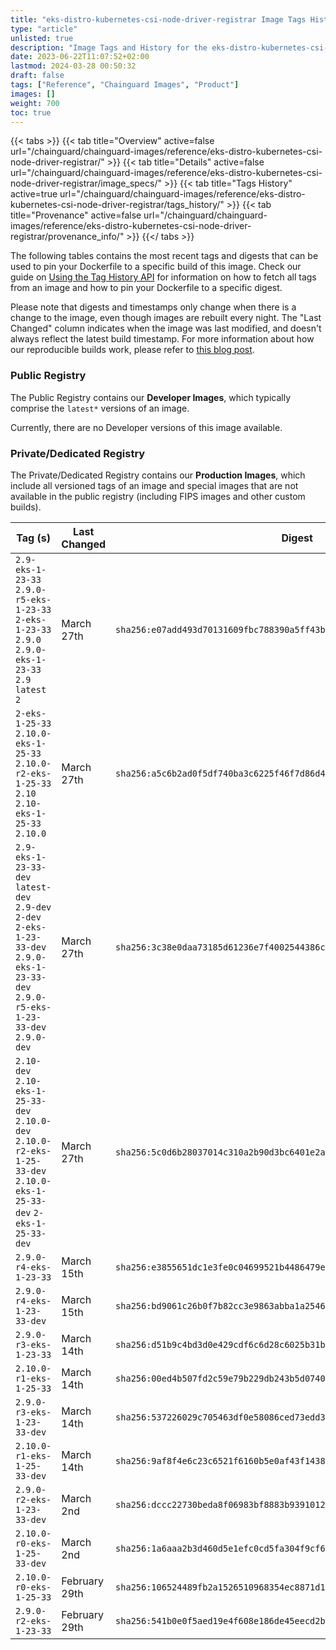 ```yaml
---
title: "eks-distro-kubernetes-csi-node-driver-registrar Image Tags History"
type: "article"
unlisted: true
description: "Image Tags and History for the eks-distro-kubernetes-csi-node-driver-registrar Chainguard Image"
date: 2023-06-22T11:07:52+02:00
lastmod: 2024-03-28 00:50:32
draft: false
tags: ["Reference", "Chainguard Images", "Product"]
images: []
weight: 700
toc: true
---
```


{{< tabs >}}
{{< tab title="Overview" active=false url="/chainguard/chainguard-images/reference/eks-distro-kubernetes-csi-node-driver-registrar/" >}}
{{< tab title="Details" active=false url="/chainguard/chainguard-images/reference/eks-distro-kubernetes-csi-node-driver-registrar/image_specs/" >}}
{{< tab title="Tags History" active=true url="/chainguard/chainguard-images/reference/eks-distro-kubernetes-csi-node-driver-registrar/tags_history/" >}}
{{< tab title="Provenance" active=false url="/chainguard/chainguard-images/reference/eks-distro-kubernetes-csi-node-driver-registrar/provenance_info/" >}}
{{</ tabs >}}

The following tables contains the most recent tags and digests that can be used to pin your Dockerfile to a specific build of this image. Check our guide on [Using the Tag History API](/chainguard/chainguard-images/using-the-tag-history-api/) for information on how to fetch all tags from an image and how to pin your Dockerfile to a specific digest.

Please note that digests and timestamps only change when there is a change to the image, even though images are rebuilt every night. The "Last Changed" column indicates when the image was last modified, and doesn't always reflect the latest build timestamp. For more information about how our reproducible builds work, please refer to [this blog post](https://www.chainguard.dev/unchained/reproducing-chainguards-reproducible-image-builds).

### Public Registry
The Public Registry contains our **Developer Images**, which typically comprise the `latest*` versions of an image.

Currently, there are no Developer versions of this image available.

### Private/Dedicated Registry
The Private/Dedicated Registry contains our **Production Images**, which include all versioned tags of an image and special images that are not available in the public registry (including FIPS images and other custom builds).

| Tag (s)                                                                                                                                  | Last Changed  | Digest                                                                    |
|------------------------------------------------------------------------------------------------------------------------------------------|---------------|---------------------------------------------------------------------------|
|  `2.9-eks-1-23-33` `2.9.0-r5-eks-1-23-33` `2-eks-1-23-33` `2.9.0` `2.9.0-eks-1-23-33` `2.9` `latest` `2`                                 | March 27th    | `sha256:e07add493d70131609fbc788390a5ff43b14ea796a746e629150cbea1ce026d3` |
|  `2-eks-1-25-33` `2.10.0-eks-1-25-33` `2.10.0-r2-eks-1-25-33` `2.10` `2.10-eks-1-25-33` `2.10.0`                                         | March 27th    | `sha256:a5c6b2ad0f5df740ba3c6225f46f7d86d4223ac703c56ee2a4978267ece5afc9` |
|  `2.9-eks-1-23-33-dev` `latest-dev` `2.9-dev` `2-dev` `2-eks-1-23-33-dev` `2.9.0-eks-1-23-33-dev` `2.9.0-r5-eks-1-23-33-dev` `2.9.0-dev` | March 27th    | `sha256:3c38e0daa73185d61236e7f4002544386c59df29298d1c7c6bde58519d28bd75` |
|  `2.10-dev` `2.10-eks-1-25-33-dev` `2.10.0-dev` `2.10.0-r2-eks-1-25-33-dev` `2.10.0-eks-1-25-33-dev` `2-eks-1-25-33-dev`                 | March 27th    | `sha256:5c0d6b28037014c310a2b90d3bc6401e2a7a1eed0fb1bcda42bb22589430f6c7` |
|  `2.9.0-r4-eks-1-23-33`                                                                                                                  | March 15th    | `sha256:e3855651dc1e3fe0c04699521b4486479e55fdc047ee399c596d383bcb72d641` |
|  `2.9.0-r4-eks-1-23-33-dev`                                                                                                              | March 15th    | `sha256:bd9061c26b0f7b82cc3e9863abba1a2546963f69491959d6ea1171f1d4ba182d` |
|  `2.9.0-r3-eks-1-23-33`                                                                                                                  | March 14th    | `sha256:d51b9c4bd3d0e429cdf6c6d28c6025b31b950b8725eb14b545802012d0de8930` |
|  `2.10.0-r1-eks-1-25-33`                                                                                                                 | March 14th    | `sha256:00ed4b507fd2c59e79b229db243b5d0740862022c02a9aa049c28bf62007c677` |
|  `2.9.0-r3-eks-1-23-33-dev`                                                                                                              | March 14th    | `sha256:537226029c705463df0e58086ced73edd3c1b533bd142213f8f7f021add60169` |
|  `2.10.0-r1-eks-1-25-33-dev`                                                                                                             | March 14th    | `sha256:9af8f4e6c23c6521f6160b5e0af43f1438c888969e02e9e8aff452ac9b1c3eae` |
|  `2.9.0-r2-eks-1-23-33-dev`                                                                                                              | March 2nd     | `sha256:dccc22730beda8f06983bf8883b9391012e7d4b3147476fe4e2146d573623873` |
|  `2.10.0-r0-eks-1-25-33-dev`                                                                                                             | March 2nd     | `sha256:1a6aaa2b3d460d5e1efc0cd5fa304f9cf6520480ee04c8bb18b040317e3f8d47` |
|  `2.10.0-r0-eks-1-25-33`                                                                                                                 | February 29th | `sha256:106524489fb2a1526510968354ec8871d187396cffc2215086418cff7d0be241` |
|  `2.9.0-r2-eks-1-23-33`                                                                                                                  | February 29th | `sha256:541b0e0f5aed19e4f608e186de45eecd2b860403230a15e4fd24847794a350e3` |

